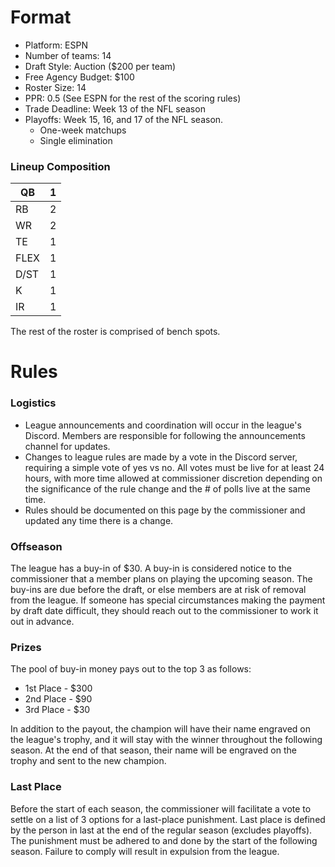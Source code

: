 # Format
- Platform: ESPN
- Number of teams: 14
- Draft Style: Auction ($200 per team)
- Free Agency Budget: $100
- Roster Size: 14
- PPR: 0.5 (See ESPN for the rest of the scoring rules)
- Trade Deadline: Week 13 of the NFL season
- Playoffs: Week 15, 16, and 17 of the NFL season.
	- One-week matchups
	- Single elimination

### Lineup Composition

| QB   | 1   |
| ---- | --- |
| RB   | 2   |
| WR   | 2   |
| TE   | 1   |
| FLEX | 1   |
| D/ST | 1   |
| K    | 1   |
| IR   | 1   |
The rest of the roster is comprised of bench spots.
# Rules
### Logistics
- League announcements and coordination will occur in the league's Discord. Members are responsible for following the announcements channel for updates.
- Changes to league rules are made by a vote in the Discord server, requiring a simple vote of yes vs no. All votes must be live for at least 24 hours, with more time allowed at commissioner discretion depending on the significance of the rule change and the # of polls live at the same time.
- Rules should be documented on this page by the commissioner and updated any time there is a change.
### Offseason
The league has a buy-in of $30. A buy-in is considered notice to the commissioner that a member plans on playing the upcoming season. The buy-ins are due before the draft, or else members are at risk of removal from the league. If someone has special circumstances making the payment by draft date difficult, they should reach out to the commissioner to work it out in advance.

### Prizes
The pool of buy-in money pays out to the top 3 as follows:
- 1st Place - $300
- 2nd Place - $90
- 3rd Place - $30

In addition to the payout, the champion will have their name engraved on the league's trophy, and it will stay with the winner throughout the following season. At the end of that season, their name will be engraved on the trophy and sent to the new champion.

### Last Place
Before the start of each season, the commissioner will facilitate a vote to settle on a list of 3 options for a last-place punishment. Last place is defined by the person in last at the end of the regular season (excludes playoffs). The punishment must be adhered to and done by the start of the following season. Failure to comply will result in expulsion from the league.
